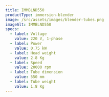 ```yaml
---
title: IMMBLND550
productType: immersion-blender
image: /src/assets/images/blender-tubes.png
imageAlt: IMMBLND550
specs:
  - label: Voltage
    value: 220 V, 1-phase
  - label: Power
    value: 0.75 kW
  - label: Head weight
    value: 2.8 Kg
  - label: Speed
    value: 20000 rpm
  - label: Tube dimension
    value: 550 mm
  - label: Tube weight
    value: 1.8 Kg
---
```

